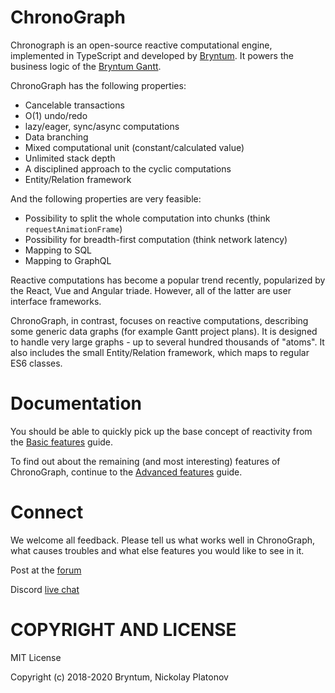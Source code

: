 ChronoGraph
===========

Chronograph is an open-source reactive computational engine, implemented in TypeScript and developed by [Bryntum](https://www.bryntum.com/). It powers the business logic of the [Bryntum Gantt](https://www.bryntum.com/examples/gantt/advanced).

ChronoGraph has the following properties: 

- Cancelable transactions
- O(1) undo/redo
- lazy/eager, sync/async computations
- Data branching
- Mixed computational unit (constant/calculated value)
- Unlimited stack depth
- A disciplined approach to the cyclic computations
- Entity/Relation framework

And the following properties are very feasible:

- Possibility to split the whole computation into chunks (think `requestAnimationFrame`) 
- Possibility for breadth-first computation (think network latency)
- Mapping to SQL
- Mapping to GraphQL

Reactive computations has become a popular trend recently, popularized by the React, Vue and Angular triade. However, all of the latter are user interface frameworks. 

ChronoGraph, in contrast, focuses on reactive computations, describing some generic data graphs (for example Gantt project plans). It is designed to handle very large graphs - up to several hundred thousands of "atoms". It also includes the small Entity/Relation framework, which maps to regular ES6 classes.  


Documentation
=============

You should be able to quickly pick up the base concept of reactivity from the [Basic features](./BasicFeatures.md) guide.

To find out about the remaining (and most interesting) features of ChronoGraph, continue to the [Advanced features](./AdvancedFeatures.md) guide.


Connect
=======

We welcome all feedback. Please tell us what works well in ChronoGraph, what causes troubles and what else features you would like to see in it.

Post at the [forum](https://bryntum.com/forum/CHRONOGRAPH)

Discord [live chat](https://discordapp.com/channels/681424024445780014/681424024449974316)


COPYRIGHT AND LICENSE
=================

MIT License

Copyright (c) 2018-2020 Bryntum, Nickolay Platonov
